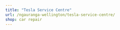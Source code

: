 ```yaml
---
title: "Tesla Service Centre"
url: /ngauranga-wellington/tesla-service-centre/
shop: car repair
---
```

